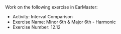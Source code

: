 Work on the following exercise in EarMaster:
- Activity: Interval Comparison
- Exercise Name: Minor 6th & Major 6th - Harmonic
- Exercise Number: 12.12

